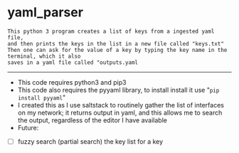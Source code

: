 # yaml_parser

```
This python 3 program creates a list of keys from a ingested yaml file,
and then prints the keys in the list in a new file called "keys.txt"
Then one can ask for the value of a key by typing the key name in the terminal, which it also
saves in a yaml file called "outputs.yaml
```
---
* This code requires python3 and pip3
* This code also requires the pyyaml library, to install install it use "```pip install pyyaml```"
* I created this as I use saltstack to routinely gather the list of interfaces on my network; it returns output in yaml, and this allows
me to search the output, regardless of the editor I have available
* Future:
- [ ] fuzzy search (partial search) the key list for a key

